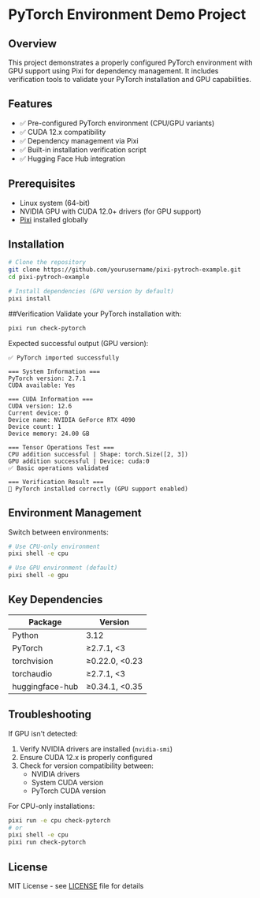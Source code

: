 # PyTorch Environment Demo Project

## Overview
This project demonstrates a properly configured PyTorch environment with GPU support using Pixi for dependency management. It includes verification tools to validate your PyTorch installation and GPU capabilities.

## Features
- ✅ Pre-configured PyTorch environment (CPU/GPU variants)
- ✅ CUDA 12.x compatibility
- ✅ Dependency management via Pixi
- ✅ Built-in installation verification script
- ✅ Hugging Face Hub integration

## Prerequisites
- Linux system (64-bit)
- NVIDIA GPU with CUDA 12.0+ drivers (for GPU support)
- [Pixi](https://pixi.sh/latest/install/) installed globally

## Installation
```bash
# Clone the repository
git clone https://github.com/yourusername/pixi-pytroch-example.git
cd pixi-pytroch-example

# Install dependencies (GPU version by default)
pixi install
```

##Verification
Validate your PyTorch installation with:
```bash
pixi run check-pytorch
```

Expected successful output (GPU version):
```text
✅ PyTorch imported successfully

=== System Information ===
PyTorch version: 2.7.1
CUDA available: Yes

=== CUDA Information ===
CUDA version: 12.6
Current device: 0
Device name: NVIDIA GeForce RTX 4090
Device count: 1
Device memory: 24.00 GB

=== Tensor Operations Test ===
CPU addition successful | Shape: torch.Size([2, 3])
GPU addition successful | Device: cuda:0
✅ Basic operations validated

=== Verification Result ===
🎉 PyTorch installed correctly (GPU support enabled)
```

## Environment Management
Switch between environments:
```bash
# Use CPU-only environment
pixi shell -e cpu

# Use GPU environment (default)
pixi shell -e gpu
```

## Key Dependencies
| Package | Version |
|---------|---------|
| Python | 3.12 |
| PyTorch | ≥2.7.1, <3 |
| torchvision | ≥0.22.0, <0.23 |
| torchaudio | ≥2.7.1, <3 |
| huggingface-hub | ≥0.34.1, <0.35 |

## Troubleshooting
If GPU isn't detected:
1. Verify NVIDIA drivers are installed (`nvidia-smi`)
2. Ensure CUDA 12.x is properly configured
3. Check for version compatibility between:
   - NVIDIA drivers
   - System CUDA version
   - PyTorch CUDA version

For CPU-only installations:
```bash
pixi run -e cpu check-pytorch
# or
pixi shell -e cpu
pixi run check-pytorch
```

## License
MIT License - see [LICENSE](LICENSE) file for details
